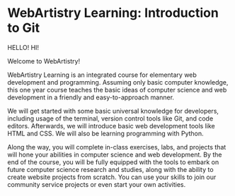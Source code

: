 # WebArtistry Learning: Introduction to Git

HELLO! HI!

Welcome to WebArtistry!

WebArtistry Learning is an integrated course for elementary web development and programming. Assuming only basic computer knowledge, this one year course teaches the basic ideas of computer science and web development in a friendly and easy-to-approach manner.

We will get started with some basic universal knowledge for developers, including usage of the terminal, version control tools like Git, and code editors. Afterwards, we will introduce basic web development tools like HTML and CSS. We will also be learning programming with Python.

Along the way, you will complete in-class exercises, labs, and projects that will hone your abilities in computer science and web development. By the end of the course, you will be fully equipped with the tools to embark on future computer science research and studies, along with the ability to create website projects from scratch. You can use your skills to join our community service projects or even start your own activities.
